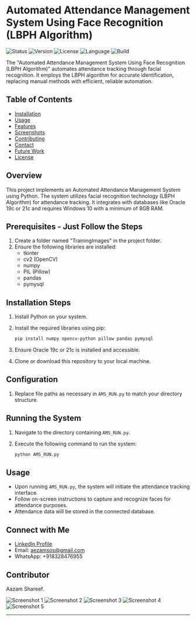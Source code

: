 # Automated Attendance Management System Using Face Recognition (LBPH Algorithm) 

![Status](https://img.shields.io/badge/status-completed-brightgreen) 
![Version](https://img.shields.io/badge/version-1.0.0-blue) 
![License](https://img.shields.io/badge/license-MIT-green)
![Language](https://img.shields.io/badge/language-Python-orange) 
![Build](https://img.shields.io/badge/build-passing-brightgreen)

The "Automated Attendance Management System Using Face Recognition (LBPH Algorithm)" automates attendance tracking through facial recognition. It employs the LBPH algorithm for accurate identification, replacing manual methods with efficient, reliable automation.


## Table of Contents
- [Installation](#installation)
- [Usage](#usage)
- [Features](#features)
- [Screenshots](#screenshots)
- [Contributing](#contributing)
- [Contact](#contact)
- [Future Work](#future-work)
- [License](#license)

## Overview

This project implements an Automated Attendance Management System using Python. The system utilizes facial recognition technology (LBPH Algorithm) for attendance tracking. It integrates with databases like Oracle 19c or 21c and requires Windows 10 with a minimum of 8GB RAM.

## Prerequisites - Just Follow the Steps

1. Create a folder named "TrainingImages" in the project folder.
2. Ensure the following libraries are installed:
   - tkinter
   - cv2 (OpenCV)
   - numpy
   - PIL (Pillow)
   - pandas
   - pymysql

## Installation Steps

1. Install Python on your system.
2. Install the required libraries using pip:

   ```bash
   pip install numpy opencv-python pillow pandas pymysql
   ```

3. Ensure Oracle 19c or 21c is installed and accessible.
4. Clone or download this repository to your local machine.

## Configuration

1. Replace file paths as necessary in `AMS_RUN.py` to match your directory structure.

## Running the System

1. Navigate to the directory containing `AMS_RUN.py`.
2. Execute the following command to run the system:

   ```bash
   python AMS_RUN.py
   ```

## Usage

- Upon running `AMS_RUN.py`, the system will initiate the attendance tracking interface.
- Follow on-screen instructions to capture and recognize faces for attendance purposes.
- Attendance data will be stored in the connected database.

## Connect with Me

- [LinkedIn Profile](https://www.linkedin.com/in/aazam-shareef-234170171/)
- Email: aezamsos@gmail.com
- WhatsApp: +918328476955

## Contributor

Aazam Shareef.

![Screenshot 1](https://github.com/aezamsos/Automated-Attendance-Management-System-Using-Face-Recognition-LBPH-Algorithm/assets/120459990/6bee64a9-fed7-4fa6-a863-5141ad806284)
![Screenshot 2](https://github.com/aezamsos/Automated-Attendance-Management-System-Using-Face-Recognition-LBPH-Algorithm/assets/120459990/e98484a9-c466-4a45-b21c-35bd1d9e6487)
![Screenshot 3](https://github.com/aezamsos/Automated-Attendance-Management-System-Using-Face-Recognition-LBPH-Algorithm/assets/120459990/e744ba59-2342-49f3-b40c-d4d94c0d41b5)
![Screenshot 4](https://github.com/aezamsos/Automated-Attendance-Management-System-Using-Face-Recognition-LBPH-Algorithm/assets/120459990/f376cb04-0745-412a-b8e2-0afc77b185ae)
![Screenshot 5](https://github.com/aezamsos/Automated-Attendance-Management-System-Using-Face-Recognition-LBPH-Algorithm/assets/120459990/092140fe-fc7f-4e34-9bf0-fb04f3cc6e9b)

---
